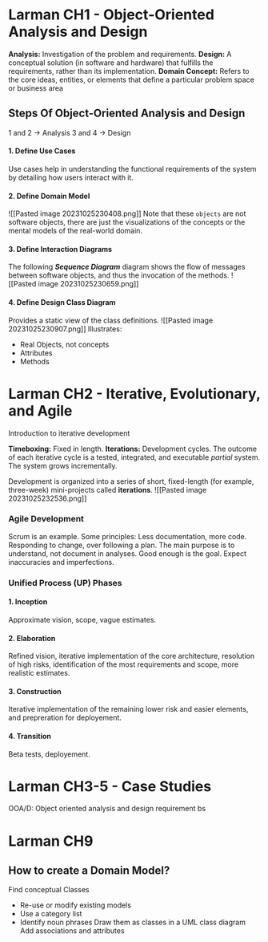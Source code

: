 # Larman CH1 - Object-Oriented Analysis and Design

**Analysis:** Investigation of the problem and requirements.
**Design:**  A conceptual solution (in software and hardware) that fulfills the requirements, rather than its implementation.
**Domain Concept:** Refers to the core ideas, entities, or elements that define a particular problem space or business area

## Steps Of Object-Oriented Analysis and Design
1 and 2 -> Analysis
3 and 4 -> Design
#### 1. Define Use Cases
Use cases help in understanding the functional requirements of the system by detailing how users interact with it.

#### 2. Define Domain Model
![[Pasted image 20231025230408.png]] Note that these `objects` are not software objects, there are just the visualizations of the concepts or the mental models of the real-world domain.

#### 3. Define Interaction Diagrams 
The following ***Sequence Diagram*** diagram shows the flow of messages between software objects, and thus the invocation of the methods.
![[Pasted image 20231025230659.png]]

#### 4. Define Design Class Diagram
Provides a static view of the class definitions. ![[Pasted image 20231025230907.png]]
Illustrates:
* Real Objects, not concepts
* Attributes
* Methods


# Larman CH2 - Iterative, Evolutionary, and Agile
Introduction to iterative development

**Timeboxing:** Fixed in length.
**Iterations:** Development cycles. The outcome of each iterative cycle is a tested, integrated, and executable *partial* system. The system grows incrementally.
 
Development is organized into a series of short, fixed-length (for example, three-week) mini-projects called **iterations**.
 ![[Pasted image 20231025232536.png]]

### Agile Development
Scrum is an example.
Some principles:
	Less documentation, more code.
	Responding to change, over following a plan.
	The main purpose is to understand, not document in analyses.
	Good enough is the goal.
	Expect inaccuracies and imperfections.
### Unified Process (UP) Phases

#### 1. Inception
Approximate vision, scope, vague estimates.
#### 2. Elaboration
Refined vision, iterative implementation of the core architecture, resolution of high risks, identification of the most requirements and scope, more realistic estimates. 
#### 3. Construction
Iterative implementation of the remaining lower risk and easier elements, and prepreration for deployement.
#### 4. Transition
Beta tests, deployement.

# Larman CH3-5 - Case Studies
OOA/D: Object oriented analysis and design
requirement bs


# Larman CH9
## How to create a Domain Model?

Find conceptual Classes
* Re-use or modify existing models
* Use a category list
* Identify noun phrases
Draw them as classes in a UML class diagram
Add associations and attributes
